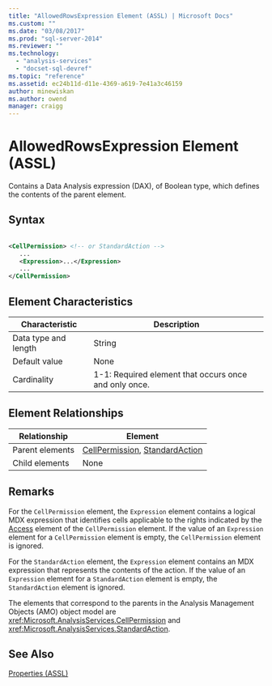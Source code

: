 ```yaml
---
title: "AllowedRowsExpression Element (ASSL) | Microsoft Docs"
ms.custom: ""
ms.date: "03/08/2017"
ms.prod: "sql-server-2014"
ms.reviewer: ""
ms.technology: 
  - "analysis-services"
  - "docset-sql-devref"
ms.topic: "reference"
ms.assetid: ec24b11d-d11e-4369-a619-7e41a3c46159
author: minewiskan
ms.author: owend
manager: craigg
---
```

# AllowedRowsExpression Element (ASSL)
  Contains a Data Analysis expression (DAX), of Boolean type, which defines the contents of the parent element.  
  
## Syntax  
  
```xml  
  
<CellPermission> <!-- or StandardAction -->  
   ...  
   <Expression>...</Expression>  
   ...  
</CellPermission>  
```  
  
## Element Characteristics  
  
|Characteristic|Description|  
|--------------------|-----------------|  
|Data type and length|String|  
|Default value|None|  
|Cardinality|1-1: Required element that occurs once and only once.|  
  
## Element Relationships  
  
|Relationship|Element|  
|------------------|-------------|  
|Parent elements|[CellPermission](../objects/cellpermission-element-assl.md), [StandardAction](../data-type/action-data-type-assl.md)|  
|Child elements|None|  
  
## Remarks  
 For the `CellPermission` element, the `Expression` element contains a logical MDX expression that identifies cells applicable to the rights indicated by the [Access](access-element-assl.md) element of the `CellPermission` element. If the value of an `Expression` element for a `CellPermission` element is empty, the `CellPermission` element is ignored.  
  
 For the `StandardAction` element, the `Expression` element contains an MDX expression that represents the contents of the action. If the value of an `Expression` element for a `StandardAction` element is empty, the `StandardAction` element is ignored.  
  
 The elements that correspond to the parents in the Analysis Management Objects (AMO) object model are <xref:Microsoft.AnalysisServices.CellPermission> and <xref:Microsoft.AnalysisServices.StandardAction>.  
  
## See Also  
 [Properties &#40;ASSL&#41;](properties-assl.md)  
  
  
